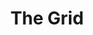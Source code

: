 ---
title: "The Grid"
summary: "The Grid are an English electronic dance group, consisting of David Ball and Richard Norris, with guest contributions from other musicians. They were managed by . The Grid signed publishing deal with in 2021."
image: "the-grid.jpg"
---